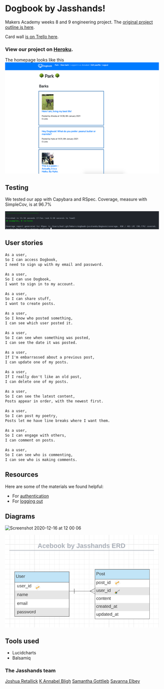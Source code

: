 # Dogbook by Jasshands!

Makers Academy weeks 8 and 9 engineering project. The [original project outline is here](https://github.com/makersacademy/course/tree/master/engineering_projects/rails).

Card wall [is on Trello here](https://trello.com/b/56RoJ3Aw/acebook-jasshands).

### View our project on [Heroku](https://gentle-depths-97146.herokuapp.com/).

The homepage looks like this
![homepage screenshot](app/assets/images/homepage-screenshot.png)

## Testing

We tested our app with Capybara and RSpec. Coverage, measure with SimpleCov, is at 96.7%

![Screenshot of tests](images/Testing-Screenshot.png)

## User stories

```
As a user,
So I can access Dogbook,
I need to sign up with my email and password.

As a user,
So I can use Dogbook,
I want to sign in to my account.

As a user,
So I can share stuff,
I want to create posts.

As a user,
So I know who posted something,
I can see which user posted it.

As a user,
So I can see when something was posted,
I can see the date it was posted.

As a user,
If I'm embarrassed about a previous post,
I can update one of my posts.

As a user,
If I really don't like an old post,
I can delete one of my posts.

As a user,
So I can see the latest content,
Posts appear in order, with the newest first.

As a user,
So I can post my poetry,
Posts let me have line breaks where I want them.

As a user,
So I can engage with others,
I can comment on posts.

As a user,
So I can see who is commenting,
I can see who is making comments.

```


## Resources

Here are some of the materials we found helpful:

- For [authentication](https://levelup.gitconnected.com/simple-authentication-guide-with-ruby-on-rails-16a6255f0be8)
- For [logging out](https://moustafamm.medium.com/authentication-in-rails-sign-up-log-in-and-log-out-8042b35b4325)

## Diagrams

<img width="818" alt="Screenshot 2020-12-16 at 12 00 06" src="https://user-images.githubusercontent.com/71889577/102346099-40d0c480-3f96-11eb-9848-da9b97c8002a.png">

![Entity relationship diagram – users and posts](images/Acebook_ERD.png)


## Tools used
- Lucidcharts
- Balsamiq

### The Jasshands team

[Joshua Retallick](https://github.com/joshuaretallick)
[K Annabel Bligh](https://github.com/kabligh)
[Samantha Gottlieb](https://github.com/samanthagottlieb)
[Savanna Elbey](https://github.com/savannaelbey)
